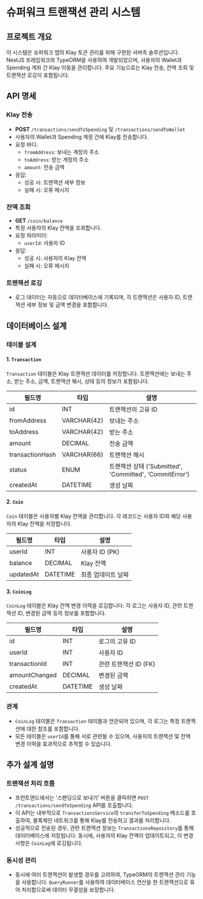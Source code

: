 # 슈퍼워크 트랜잭션 관리 시스템

## 프로젝트 개요

이 시스템은 슈퍼워크 앱의 Klay 토큰 관리를 위해 구현된 서버측 솔루션입니다. NestJS 프레임워크와 TypeORM을 사용하여 개발되었으며, 사용자의 Wallet과 Spending 계좌 간 Klay 이동을 관리합니다. 주요 기능으로는 Klay 전송, 잔액 조회 및 트랜잭션 로깅이 포함됩니다.

## API 명세

### Klay 전송

- **POST** `/transactions/sendToSpending` 및 `/transactions/sendToWallet`
- 사용자의 Wallet과 Spending 계정 간에 Klay를 전송합니다.
- 요청 바디:
  - `fromAddress`: 보내는 계정의 주소
  - `toAddress`: 받는 계정의 주소
  - `amount`: 전송 금액
- 응답:
  - 성공 시: 트랜잭션 세부 정보
  - 실패 시: 오류 메시지

### 잔액 조회

- **GET** `/coin/balance`
- 특정 사용자의 Klay 잔액을 조회합니다.
- 요청 파라미터:
  - `userId`: 사용자 ID
- 응답:
  - 성공 시: 사용자의 Klay 잔액
  - 실패 시: 오류 메시지

### 트랜잭션 로깅

- 로그 데이터는 자동으로 데이터베이스에 기록되며, 각 트랜잭션은 사용자 ID, 트랜잭션 세부 정보 및 금액 변경을 포함합니다.

## 데이터베이스 설계

### 테이블 설계

#### 1. `Transaction`

`Transaction` 테이블은 Klay 트랜잭션 데이터를 저장합니다. 트랜잭션에는 보내는 주소, 받는 주소, 금액, 트랜잭션 해시, 상태 등의 정보가 포함됩니다.

| 필드명          | 타입        | 설명                                                    |
| --------------- | ----------- | ------------------------------------------------------- |
| id              | INT         | 트랜잭션의 고유 ID                                      |
| fromAddress     | VARCHAR(42) | 보내는 주소                                             |
| toAddress       | VARCHAR(42) | 받는 주소                                               |
| amount          | DECIMAL     | 전송 금액                                               |
| transactionHash | VARCHAR(66) | 트랜잭션 해시                                           |
| status          | ENUM        | 트랜잭션 상태 ('Submitted', 'Committed', 'CommitError') |
| createdAt       | DATETIME    | 생성 날짜                                               |

#### 2. `Coin`

`Coin` 테이블은 사용자별 Klay 잔액을 관리합니다. 각 레코드는 사용자 ID와 해당 사용자의 Klay 잔액을 저장합니다.

| 필드명    | 타입     | 설명               |
| --------- | -------- | ------------------ |
| userId    | INT      | 사용자 ID (PK)     |
| balance   | DECIMAL  | Klay 잔액          |
| updatedAt | DATETIME | 최종 업데이트 날짜 |

#### 3. `CoinLog`

`CoinLog` 테이블은 Klay 잔액 변경 이력을 로깅합니다. 각 로그는 사용자 ID, 관련 트랜잭션 ID, 변경된 금액 등의 정보를 포함합니다.

| 필드명        | 타입     | 설명                  |
| ------------- | -------- | --------------------- |
| id            | INT      | 로그의 고유 ID        |
| userId        | INT      | 사용자 ID             |
| transactionId | INT      | 관련 트랜잭션 ID (FK) |
| amountChanged | DECIMAL  | 변경된 금액           |
| createdAt     | DATETIME | 생성 날짜             |

### 관계

- `CoinLog` 테이블은 `Transaction` 테이블과 연관되어 있으며, 각 로그는 특정 트랜잭션에 대한 참조를 포함합니다.
- 모든 테이블은 `userId`를 통해 서로 관련될 수 있으며, 사용자의 트랜잭션 및 잔액 변경 이력을 효과적으로 추적할 수 있습니다.

## 추가 설계 설명

### 트랜잭션 처리 흐름

- 프런트엔드에서는 '스펜딩으로 보내기' 버튼을 클릭하면 `POST /transactions/sendToSpending` API를 호출합니다.
- 이 API는 내부적으로 `TransactionsService`의 `transferToSpending` 메소드를 호출하여, 블록체인 네트워크를 통해 Klay를 전송하고 결과를 처리합니다.
- 성공적으로 전송된 경우, 관련 트랜잭션 정보는 `TransactionsRepository`를 통해 데이터베이스에 저장됩니다. 동시에, 사용자의 Klay 잔액이 업데이트되고, 이 변경 사항은 `CoinLog`에 로깅됩니다.

### 동시성 관리

- 동시에 여러 트랜잭션이 발생할 경우를 고려하여, TypeORM의 트랜잭션 관리 기능을 사용합니다. `QueryRunner`를 사용하여 데이터베이스 연산을 한 트랜잭션으로 묶어 처리함으로써 데이터 무결성을 보장합니다.

